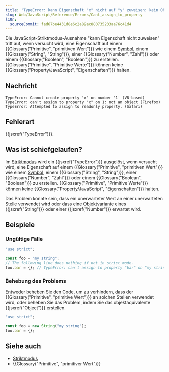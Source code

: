 ```yaml
---
title: 'TypeError: kann Eigenschaft "x" nicht auf "y" zuweisen: kein Objekt'
slug: Web/JavaScript/Reference/Errors/Cant_assign_to_property
l10n:
  sourceCommit: fad67be4431d8e6c2a89ac880735233aa76c41d4
---
```


Die JavaScript-Striktmodus-Ausnahme "kann Eigenschaft nicht zuweisen" tritt auf, wenn versucht wird, eine Eigenschaft auf einem {{Glossary("Primitive", "primitiven Wert")}} wie einem [Symbol](/de/docs/Web/JavaScript/Reference/Global_Objects/Symbol), einem {{Glossary("String", "String")}}, einer {{Glossary("Number", "Zahl")}} oder einem {{Glossary("Boolean", "Boolean")}} zu erstellen. {{Glossary("Primitive", "Primitive Werte")}} können keine {{Glossary("Property/JavaScript", "Eigenschaften")}} halten.

## Nachricht

```plain
TypeError: Cannot create property 'x' on number '1' (V8-based)
TypeError: can't assign to property "x" on 1: not an object (Firefox)
TypeError: Attempted to assign to readonly property. (Safari)
```

## Fehlerart

{{jsxref("TypeError")}}.

## Was ist schiefgelaufen?

Im [Striktmodus](/de/docs/Web/JavaScript/Reference/Strict_mode) wird ein {{jsxref("TypeError")}} ausgelöst, wenn versucht wird, eine Eigenschaft auf einem {{Glossary("Primitive", "primitiven Wert")}} wie einem [Symbol](/de/docs/Web/JavaScript/Reference/Global_Objects/Symbol), einem {{Glossary("String", "String")}}, einer {{Glossary("Number", "Zahl")}} oder einem {{Glossary("Boolean", "Boolean")}} zu erstellen. {{Glossary("Primitive", "Primitive Werte")}} können keine {{Glossary("Property/JavaScript", "Eigenschaften")}} halten.

Das Problem könnte sein, dass ein unerwarteter Wert an einer unerwarteten Stelle verwendet wird oder dass eine Objektvariante eines {{jsxref("String")}} oder einer {{jsxref("Number")}} erwartet wird.

## Beispiele

### Ungültige Fälle

```js example-bad
"use strict";

const foo = "my string";
// The following line does nothing if not in strict mode.
foo.bar = {}; // TypeError: can't assign to property "bar" on "my string": not an object
```

### Behebung des Problems

Entweder beheben Sie den Code, um zu verhindern, dass der {{Glossary("Primitive", "primitive Wert")}} an solchen Stellen verwendet wird, oder beheben Sie das Problem, indem Sie das objektäquivalente {{jsxref("Object")}} erstellen.

```js example-good
"use strict";

const foo = new String("my string");
foo.bar = {};
```

## Siehe auch

- [Striktmodus](/de/docs/Web/JavaScript/Reference/Strict_mode)
- {{Glossary("Primitive", "primitiver Wert")}}
